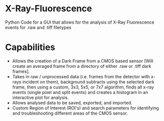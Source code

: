 # X-Ray-Fluorescence
Python Code for a GUI that allows for the analysis of X-Ray Fluorescence events for .raw and .tiff filetypes  

# Capabilities
- Allows the creation of a Dark Frame from a CMOS based sensor [Will create an averaged frame from a directory of either .raw or .tiff dark frames].
- Takes in raw / unprocessed data (i.e. frames from the detector with x-rays incident on them), background subtracts using the selected dark frame, then using a custom, 3x3, 5x5, or 7x7 algorithm, finds all x-ray events (single pixel and split events) and creates a histogram in an interactive plot for analysis.
- Allows analysed data to be saved, exported, and imported.
- Custom Region of Interest (ROI's) and search parameters for identifying and troubleshooting different areas of the CMOS sensor.